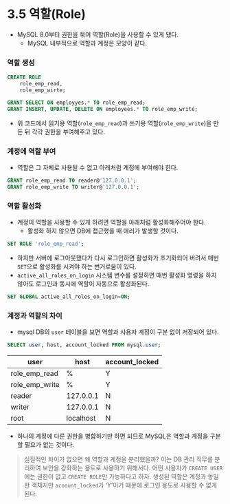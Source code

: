 # 3.5 역할(Role)

- MySQL 8.0부터 권한을 묶어 역할(Role)을 사용할 수 있게 됐다.
    - MySQL 내부적으로 역할과 계정은 모양이 같다.

### 역할 생성

```sql
CREATE ROLE 
	role_emp_read,
	role_emp_wirte;

GRANT SELECT ON employyes.* TO role_emp_read;
GRANT INSERT, UPDATE, DELETE ON employees.* TO role_emp_write;
```

- 위 코드에서 읽기용 역할(`role_emp_read`)과 쓰기용 역할(`role_emp_write`)을 만든 뒤 각각 권한을 부여해주고 있다.

### 계정에 역할 부여

- 역할은 그 자체로 사용될 수 없고 아래처럼 계정에 부여해야 한다.

```sql
GRANT role_emp_read TO reader@'127.0.0.1';
GRANT role_emp_write TO writer@'127.0.0.1';
```

### 역할 활성화

- 계정이 역할을 사용할 수 있게 하려면 역할을 아래처럼 활성화해주어야 한다.
    - 활성화 하지 않으면 DB에 접근했을 때 에러가 발생할 것이다.

```sql
SET ROLE 'role_emp_read';
```

- 하지만 서버에 로그아웃했다가 다시 로그인하면 활성화가 초기화되어 버려서 매번 `SET`으로 활성화를 시켜야 하는 번거로움이 있다.
- `active_all_roles_on_login` 시스템 변수를 설정하면 매번 활성화 명령을 하지 않아도 로그인과 동시에 역할이 자동으로 활성화된다.

```sql
SET GLOBAL active_all_roles_on_login=ON;
```

### 계정과 역할의 차이

- mysql DB의 `user` 테이블을 보면 역할과 사용자 계정이 구분 없이 저장되어 있다.

```sql
SELECT user, host, account_locked FROM mysql.user;
```

| user | host | account_locked |
| --- | --- | --- |
| role_emp_read | % | Y |
| role_emp_write | % | Y |
| reader | 127.0.0.1 | N |
| writer | 127.0.0.1 | N |
| root | localhost | N |
- 하나의 계정에 다른 권한을 병합하기만 하면 되므로 MySQL은 역할과 계정을 구분할 필요가 없는 것이다.

> 실질적인 차이가 없으면 왜 역할과 계정을 분리했을까? 이는 DB 관리 직무를 분리하여 보안을 강화하는 용도로 사용하기 위해서다. 어떤 사용자가 `CREATE USER`에는 권한이 없고 `CREATE ROLE`만 가능하다고 하자. 생성된 역할은 계정과 동일한 객체지만 `acoount_locked`가 ‘Y’이기 때문에 로그인 용도로 사용할 수 없게 된다.
>
